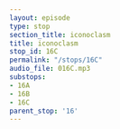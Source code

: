 ```yaml
---
layout: episode
type: stop
section_title: iconoclasm
title: iconoclasm
stop_id: 16C
permalink: "/stops/16C"
audio_file: 016C.mp3
substops:
- 16A
- 16B
- 16C
parent_stop: '16'
---
```


